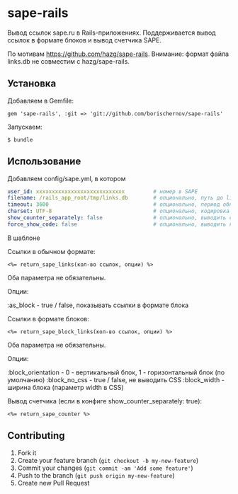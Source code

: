 # sape-rails

Вывод ссылок sape.ru в Rails-приложениях. 
Поддерживается вывод ссылок в формате блоков и вывод счетчика SAPE.

По мотивам https://github.com/hazg/sape-rails.
Внимание: формат файла links.db не совместим с hazg/sape-rails. 


## Установка

Добавляем в Gemfile:

    gem 'sape-rails', :git => 'git://github.com/borischernov/sape-rails'

Запускаем:

    $ bundle

## Использование
  
Добавляем config/sape.yml, в котором

```yml
user_id: xxxxxxxxxxxxxxxxxxxxxxxxxxxx         # номер в SAPE
filename: /rails_app_root/tmp/links.db        # опционально, путь до links.db
timeout: 3600								  # опционально, период обновления links.db, в секундах 
charset: UTF-8								  # опционально, кодировка
show_counter_separately: false				  # опционально, выводить счетчик отдельно от ссылок
force_show_code: false 						  # опционально, выводить код SAPE даже при отсутствии ссылок
```

В шаблоне

Ссылки в обычном формате:

```erb  
<%= return_sape_links(кол-во ссылок, опции) %>  
```
Оба параметра не обязательны.

Oпции:

:as_block - true / false, показывать ссылки в формате блока


Ссылки в формате блоков:

```erb  
<%= return_sape_block_links(кол-во ссылок, опции) %>  
```

Оба параметра не обязательны.

Oпции:

:block_orientation - 	0 - вертикальный блок, 1 - горизонтальный блок (по умолчанию)
:block_no_css 	   - 	true / false, не выводить CSS
:block_width	   -	ширина блока (параметр width в CSS)


Вывод счетчика (если в конфиге show_counter_separately: true):
```erb  
<%= return_sape_counter %>  
```



## Contributing

1. Fork it
2. Create your feature branch (`git checkout -b my-new-feature`)
3. Commit your changes (`git commit -am 'Add some feature'`)
4. Push to the branch (`git push origin my-new-feature`)
5. Create new Pull Request

